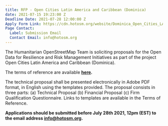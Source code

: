 ```yaml
---
title: RFP - Open Cities Latin America and Caribbean (Dominica)
date: 2021-07-15 19:23:00 Z
Deadline Date: 2021-07-28 12:00:00 Z
Apply Form Link: https://cdn.hotosm.org/website/Dominica_Open_Cities_LAC-Local_Implementation_TOR.pdf
Page Contact:
  Label: Submission Email
  Contact Email: info@hotosm.org
---
```


The Humanitarian OpenStreetMap Team is soliciting proposals for the Open Data for Resilience and Risk Management Initiatives as part of the project Open Cities Latin America and Caribbean (Dominica).

The terms of reference are available **[here](https://cdn.hotosm.org/website/Dominica_Open_Cities_LAC-Local_Implementation_TOR.pdf).**

The technical proposal shall be presented electronically in Adobe PDF format, in English using the templates provided.
The proposal consists in three parts: (a) Technical Proposal (b) Financial Proposal (c) Firm Qualification Questionnaire. Links to templates are available in the Terms of Reference.

**Applications should be submitted before July 28th 2021, 12pm (EST) to the email address [info@hotosm.org](info@hotosm.org).**